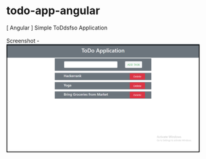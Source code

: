 # todo-app-angular
[ Angular ] Simple ToDdsfso Application
<br><br>
Screenshot -
<img src="screenshots/Screenshot.png" >
